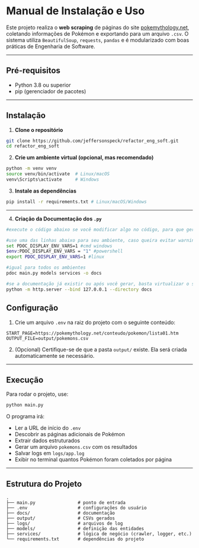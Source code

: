 # Manual de Instalação e Uso

Este projeto realiza o **web scraping** de páginas do site [pokemythology.net](https://pokemythology.net), coletando informações de Pokémon e exportando para um arquivo `.csv`. O sistema utiliza `BeautifulSoup`, `requests`, `pandas` e é modularizado com boas práticas de Engenharia de Software.

---

## Pré-requisitos

- Python 3.8 ou superior
- pip (gerenciador de pacotes)

---

## Instalação

1. **Clone o repositório**

```bash
git clone https://github.com/jeffersonspeck/refactor_eng_soft.git
cd refactor_eng_soft
````

2. **Crie um ambiente virtual (opcional, mas recomendado)**

```bash
python -m venv venv
source venv/bin/activate  # Linux/macOS
venv\Scripts\activate     # Windows
```

3. **Instale as dependências**

```bash
pip install -r requirements.txt # Linux/macOS/Windows
```

---

4. **Criação da Documentação dos `.py`**

```bash
#execute o código abaixo se você modificar algo no código, para que gere a nova documentação pelo pdoc

#use uma das linhas abaixo para seu ambiente, caso queira evitar warning do pdoc
set PDOC_DISPLAY_ENV_VARS=1 #cmd windows
$env:PDOC_DISPLAY_ENV_VARS = "1" #powershell
export PDOC_DISPLAY_ENV_VARS=1 #linux

#igual para todos os ambientes
pdoc main.py models services -o docs
```

```bash
#se a documentação já existir ou após você gerar, basta virtualizar o servidor ou acessar os htmls contidos em docs/
python -m http.server --bind 127.0.0.1 --directory docs
```

## Configuração

1. Crie um arquivo `.env` na raiz do projeto com o seguinte conteúdo:

```env
START_PAGE=https://pokemythology.net/conteudo/pokemon/lista01.htm
OUTPUT_FILE=output/pokemons.csv
```

2. (Opcional) Certifique-se de que a pasta `output/` existe. Ela será criada automaticamente se necessário.

---

## Execução

Para rodar o projeto, use:

```bash
python main.py
```

O programa irá:

* Ler a URL de início do `.env`
* Descobrir as páginas adicionais de Pokémon
* Extrair dados estruturados
* Gerar um arquivo `pokemons.csv` com os resultados
* Salvar logs em `logs/app.log`
* Exibir no terminal quantos Pokémon foram coletados por página

---

## Estrutura do Projeto

```text
.
├── main.py                # ponto de entrada
├── .env                   # configurações do usuário
├── docs/                  # documentação
├── output/                # CSVs gerados
├── logs/                  # arquivos de log
├── models/                # definição das entidades
├── services/              # lógica de negócio (crawler, logger, etc.)
└── requirements.txt       # dependências do projeto
```